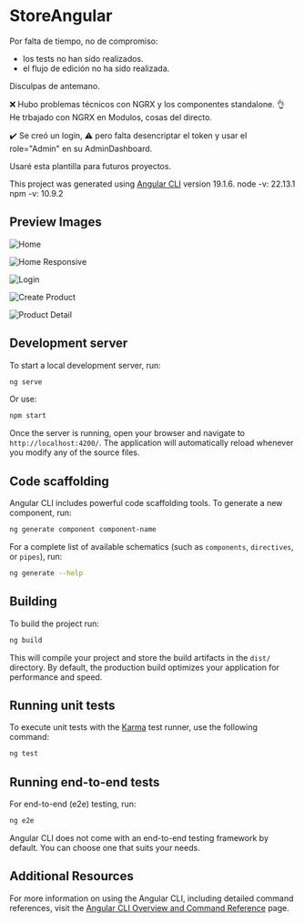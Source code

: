 # StoreAngular

Por falta de tiempo, no de compromiso:  
- los tests no han sido realizados. 
- el flujo de edición no ha sido realizada.

Disculpas de antemano. 

❌ Hubo problemas técnicos con NGRX y los componentes standalone.
👌  He trbajado con NGRX en Modulos, cosas del directo.

✔️ Se creó un login, 
⚠️ pero falta desencriptar el token y usar el role="Admin" en su AdminDashboard. 

Usaré esta plantilla para futuros proyectos.

This project was generated using [Angular CLI](https://github.com/angular/angular-cli) version 19.1.6.
node -v: 22.13.1
npm -v: 10.9.2

## Preview Images

![Home](https://i.postimg.cc/4xd5zKLH/home-1.png)

![Home Responsive](https://i.postimg.cc/R0mwgNGT/home-2.png)

![Login](https://i.postimg.cc/RCpQvCVM/login.png)

![Create Product ](https://i.postimg.cc/15g0XxfD/create-product.png)

![Product Detail](https://i.postimg.cc/L6rtZy1w/product-detail.png)

## Development server

To start a local development server, run:

```bash
ng serve
```

Or use:
```bash
npm start
```



Once the server is running, open your browser and navigate to `http://localhost:4200/`. The application will automatically reload whenever you modify any of the source files.

## Code scaffolding

Angular CLI includes powerful code scaffolding tools. To generate a new component, run:

```bash
ng generate component component-name
```

For a complete list of available schematics (such as `components`, `directives`, or `pipes`), run:

```bash
ng generate --help
```

## Building

To build the project run:

```bash
ng build
```

This will compile your project and store the build artifacts in the `dist/` directory. By default, the production build optimizes your application for performance and speed.

## Running unit tests

To execute unit tests with the [Karma](https://karma-runner.github.io) test runner, use the following command:

```bash
ng test
```

## Running end-to-end tests

For end-to-end (e2e) testing, run:

```bash
ng e2e
```

Angular CLI does not come with an end-to-end testing framework by default. You can choose one that suits your needs.

## Additional Resources

For more information on using the Angular CLI, including detailed command references, visit the [Angular CLI Overview and Command Reference](https://angular.dev/tools/cli) page.
